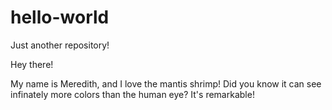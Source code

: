 # hello-world
Just another repository!

Hey there!

My name is Meredith, and I love the mantis shrimp! Did you know it can see infinately more colors than the human eye? It's remarkable!
